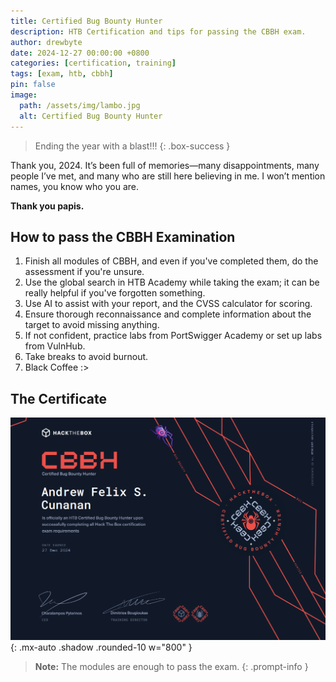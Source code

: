 ```yaml
---
title: Certified Bug Bounty Hunter
description: HTB Certification and tips for passing the CBBH exam.
author: drewbyte
date: 2024-12-27 00:00:00 +0800
categories: [certification, training]
tags: [exam, htb, cbbh]
pin: false
image:
  path: /assets/img/lambo.jpg
  alt: Certified Bug Bounty Hunter
---
```


> Ending the year with a blast!!!
{: .box-success }

Thank you, 2024. It’s been full of memories—many disappointments, many people I’ve met, and many who are still here believing in me. I won’t mention names, you know who you are.  

**Thank you papis.**

## How to pass the CBBH Examination

1. Finish all modules of CBBH, and even if you've completed them, do the assessment if you're unsure. 
2. Use the global search in HTB Academy while taking the exam; it can be really helpful if you've forgotten something.
3. Use AI to assist with your report, and the CVSS calculator for scoring.  
4. Ensure thorough reconnaissance and complete information about the target to avoid missing anything.
5. If not confident, practice labs from PortSwigger Academy or set up labs from VulnHub.
6. Take breaks to avoid burnout.
7. Black Coffee :>

## The Certificate

![CBBH Certificate](/assets/img/CBBH.png){: .mx-auto .shadow .rounded-10 w="800" }

> **Note:** The modules are enough to pass the exam.
{: .prompt-info }
